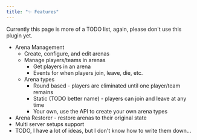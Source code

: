 ```yaml
---
title: "✨ Features"
---
```


Currently this page is more of a TODO list, again, please don't use this plugin yet.

- Arena Management
    - Create, configure, and edit arenas
    - Manage players/teams in arenas
        - Get players in an arena
        - Events for when players join, leave, die, etc.
    - Arena types
        - Round based - players are eliminated until one player/team remains
        - Static (TODO better name) - players can join and leave at any time
        - Your own, use the API to create your own arena types
- Arena Restorer - restore arenas to their original state
- Multi server setups support
- TODO, I have a lot of ideas, but I don't know how to write them down...
